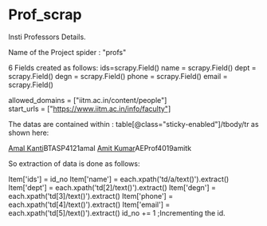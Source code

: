 # Prof_scrap
Insti Professors Details.

Name of the Project spider : "profs"

6 Fields created as follows:
    ids=scrapy.Field()
    name = scrapy.Field()
    dept = scrapy.Field()
    degn = scrapy.Field()
    phone = scrapy.Field()
    email = scrapy.Field()

allowed_domains = ["iitm.ac.in/content/people"]  
start_urls = ["https://www.iitm.ac.in/info/faculty"]

The datas are contained within : table[@class="sticky-enabled"]/tbody/tr
as shown here:
<tr class="odd"><td class="active"><a href="/info/fac/amal">Amal Kanti</a></td><td>BT</td><td>ASP</td><td>4121</td><td>amal</td> </tr>
<tr class="even"><td class="active"><a href="/info/fac/amitk">Amit Kumar</a></td><td>AE</td><td>Prof</td><td>4019</td><td>amitk</td> </tr>

So extraction of data is done as follows:

Item['ids'] = id_no
Item['name'] = each.xpath('td/a/text()').extract()
Item['dept'] = each.xpath('td[2]/text()').extract()
Item['degn'] = each.xpath('td[3]/text()').extract()
Item['phone'] = each.xpath('td[4]/text()').extract()
Item['email'] = each.xpath('td[5]/text()').extract()
id_no += 1 ;Incrementing the id.
